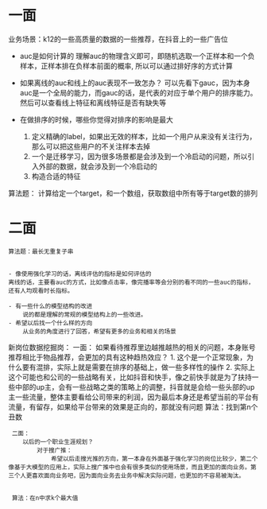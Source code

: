 # 一面

业务场景：k12的一些高质量的数据的一些推荐，在抖音上的一些广告位
 - auc是如何计算的
    理解auc的物理含义即可，即随机选取一个正样本和一个负样本，正样本排在负样本前面的概率, 所以可以通过排好序的方式计算

- 如果离线的auc和线上的auc表现不一致怎办？
    可以先看下gauc，因为本身auc是一个全局的能力，而gauc的话，是代表的对应于单个用户的排序能力。
    然后可以查看线上特征和离线特征是否有缺失等



- 在做排序的时候，哪些你觉得对排序的影响是最大

    1. 定义精确的label，如果出无效的样本，比如一个用户从来没有关注行为，那么可以把这些用户的不关注样本去掉
    2. 一个是迁移学习，因为很多场景都是会涉及到一个冷启动的问题，所以引入外部的数据，就会涉及到一个冷启动的
    3. 构造合适的特征


算法题：
    计算给定一个target，和一个数组，获取数组中所有等于target数的排列



# 二面
    算法题：最长无重复子串
   

    - 像使用强化学习的话，离线评估的指标是如何评估的
    离线的话，主要看auc的方式，比如像点击率，像完播率等会分别的看不同的一些auc的指标，还有人均观看时长指标。

    - 有一些什么的模型结构的改进
        说的都是理解的常规的模型结构上的一些改进。
    - 希望以后找一个什么样的方向 
        从业务的角度进行了回答，希望有更多的业务和相关的场景



新岗位数据挖掘岗：
    一面：
       如果看待推荐里边越推越热的相关的问题，本身账号推荐相比于物品推荐，会更加的具有这种趋热效应？
          1. 这个是一个正常现象，为什么要有混排，实际上就是需要在排序的基础上，做一些多样性的操作
        2. 实际上这个可能也和公司的一些战略有关，比如抖音和快手，像之前快手就是为了扶持一些中部的up主，会有一些战略之类的策略上的调整，抖音就是会给一些头部的up主一些流量，整体主要看给公司带来的利润，因为最后本身还是希望当前的平台有流量，有留存，如果给平台带来的效果是正向的，那就没有问题
   算法：找到第n个丑数
    
     二面：
        以后的一个职业生涯规划？
            对于搜广推：
                希望以后走搜光推的方向，第一本身在外面基于强化学习的岗位比较少，第二个像基于大模型的应用上，实际上搜广推中也会有很多类似的使用场景，而且更加的面向业务。第三个人更喜欢面向业务吧，因为面向业务去业务中解决实际问题，也更加的不容易被淘汰。
     

     算法：在n中求k个最大值
